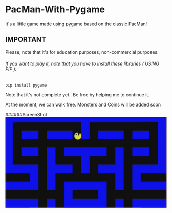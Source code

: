 # PacMan-With-Pygame
It's a little game made using pygame based on the classic PacMan!
## IMPORTANT
 Please, note that it's for education purposes, non-commercial purposes. 

###### If you want to play it, note that you have to install these libraries ( USING PIP ):
```
pip install pygame
```

Note that it's not complete yet.. Be free by helping me to continue it.

At the moment, we can walk free. Monsters and Coins will be added soon

######ScreenShot
![ScreenShot](https://github.com/devmazzotti/PacMan-With-Pygame/blob/master/screenshot.jpeg)
